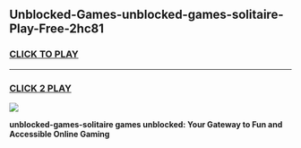 
## Unblocked-Games-unblocked-games-solitaire-Play-Free-2hc81
<h3>
<a href="https://premium76.site?title=unblocked-games-solitaire&ref=09A">CLICK TO PLAY</a></h3>
<hr>

<h3>
<a href="https://premium76.site?title=unblocked-games-solitaire&ref=09A">CLICK 2 PLAY</a>
  
</h3>

<a href="https://premium76.site?title=unblocked-games-solitaire&ref=09A"><img src="https://clearcache.store/games.png"></a>


**unblocked-games-solitaire games unblocked: Your Gateway to Fun and Accessible Online Gaming**
